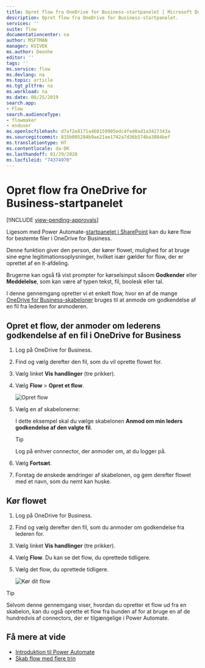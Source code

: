 ```yaml
---
title: Opret flow fra OneDrive for Business-startpanelet | Microsoft Docs
description: Opret flow fra OneDrive for Business-startpanelet.
services: ''
suite: flow
documentationcenter: na
author: MSFTMAN
manager: KVIVEK
ms.author: Deonhe
editor: ''
tags: ''
ms.service: flow
ms.devlang: na
ms.topic: article
ms.tgt_pltfrm: na
ms.workload: na
ms.date: 08/25/2019
search.app:
- Flow
search.audienceType:
- flowmaker
- enduser
ms.openlocfilehash: d7af2e8171a460159905edc4fed0ad1a3427343a
ms.sourcegitcommit: 835b005284b9ae21ae1742a7d36b574ba3884bef
ms.translationtype: HT
ms.contentlocale: da-DK
ms.lasthandoff: 01/29/2020
ms.locfileid: "74374970"
---
```

# <a name="create-flows-from-the-onedrive-for-business-launch-panel"></a>Opret flow fra OneDrive for Business-startpanelet
[!INCLUDE [view-pending-approvals](includes/cc-rebrand.md)]

Ligesom med Power Automate-[startpanelet i SharePoint](https://flow.microsoft.com/blog/introducing-flow-launch-panel-in-sharepoint-lists-and-libraries/) kan du køre flow for bestemte filer i OneDrive for Business. 

Denne funktion giver den person, der kører flowet, mulighed for at bruge sine egne legitimationsoplysninger, hvilket især gælder for flow, der er oprettet af en it-afdeling. 

Brugerne kan også få vist prompter for kørselsinput såsom **Godkender** eller **Meddelelse**, som kan være af typen tekst, fil, boolesk eller tal.

I denne gennemgang opretter vi et enkelt flow, hvor en af de mange [OneDrive for Business-skabeloner](https://flow.microsoft.com/search/?q=OneDrive) bruges til at anmode om godkendelse af en fil fra lederen for anmoderen.

## <a name="create-a-flow-that-requests-manager-approval-for-a-file-in-onedrive-for-business"></a>Opret et flow, der anmoder om lederens godkendelse af en fil i OneDrive for Business

1. Log på OneDrive for Business.
1. Find og vælg derefter den fil, som du vil oprette flowet for.
1. Vælg linket **Vis handlinger** (tre prikker).
1. Vælg **Flow** > **Opret et flow**.

     ![Opret flow](./media/onedrive-launch-panel/create-flow.png) 

1. Vælg en af skabelonerne:

    I dette eksempel skal du vælge skabelonen **Anmod om min leders godkendelse af den valgte fil**.

     >[!TIP]
     >Log på enhver connector, der anmoder om, at du logger på.

1. Vælg **Fortsæt**.
1. Foretag de ønskede ændringer af skabelonen, og gem derefter flowet med et navn, som du nemt kan huske.

## <a name="run-the-flow"></a>Kør flowet

1. Log på OneDrive for Business.
1. Find og vælg derefter den fil, som du anmoder om godkendelse fra lederen for.
1. Vælg linket **Vis handlinger** (tre prikker).
1. Vælg **Flow**. Du kan se det flow, du oprettede tidligere.
1. Vælg det flow, du oprettede tidligere.

     ![Kør dit flow](./media/onedrive-launch-panel/run-flow.png)


>[!TIP]
>Selvom denne gennemgang viser, hvordan du opretter et flow ud fra en skabelon, kan du også oprette et flow fra bunden af for at bruge en af de hundredvis af connectors, der er tilgængelige i Power Automate.

## <a name="learn-more"></a>Få mere at vide

- [Introduktion til Power Automate](getting-started.md) 
- [Skab flow med flere trin](multi-step-logic-flow.md)
